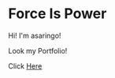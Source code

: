<h1>Force Is Power</h1>
<div>Hi! I'm asaringo!</div>
<p>Look my Portfolio!</p>
<p>Click <a class="portfolio-link" href="https://asaringo99.github.io/portfolio/home">Here</a></p>
